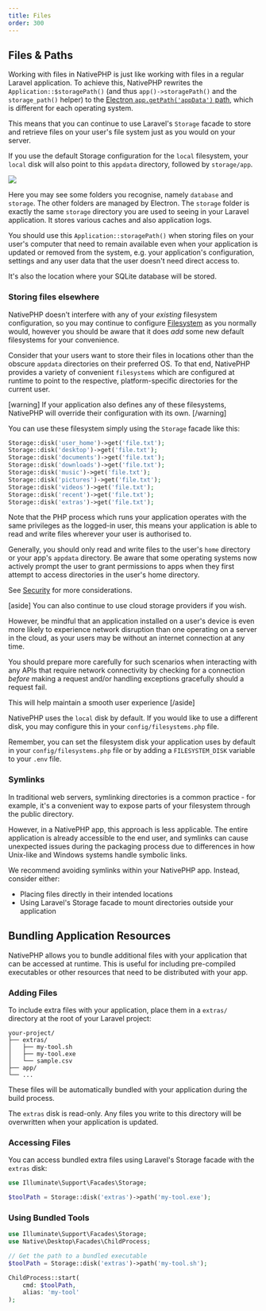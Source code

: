 ```yaml
---
title: Files
order: 300
---
```


## Files & Paths

Working with files in NativePHP is just like working with files in a regular Laravel application.
To achieve this, NativePHP rewrites the `Application::$storagePath()` (and thus `app()->storagePath()` and the `storage_path()` helper)
to the [Electron `app.getPath('appData')` path](https://www.electronjs.org/docs/latest/api/app#appgetpathname),
which is different for each operating system.

This means that you can continue to use Laravel's `Storage` facade to store and retrieve files on your user's file
system just as you would on your server.

If you use the default Storage configuration for the `local` filesystem, your `local` disk will also point to this
`appdata` directory, followed by `storage/app`.

![](/img/appdata.png)

Here you may see some folders you recognise, namely `database` and `storage`. The other folders are managed by Electron.
The `storage` folder is exactly the same `storage` directory you are used to seeing in your Laravel application. It
stores various caches and also application logs.

You should use this `Application::storagePath()` when storing files on your user's computer that need to remain
available even when your application is updated or removed from the system, e.g. your application's configuration,
settings and any user data that the user doesn't need direct access to.

It's also the location where your SQLite database will be stored.

### Storing files elsewhere

NativePHP doesn't interfere with any of your _existing_ filesystem configuration, so you may continue to configure
[Filesystem](https://laravel.com/docs/filesystem) as you normally would, however you should be aware that it does
_add_ some new default filesystems for your convenience.

Consider that your users want to store their files in locations other than the obscure `appdata` directories on their
preferred OS. To that end, NativePHP provides a variety of convenient `filesystems` which are configured at runtime to
point to the respective, platform-specific directories for the current user.

[warning]
If your application also defines any of these filesystems, NativePHP will override their configuration with its own.
[/warning]

You can use these filesystem simply using the `Storage` facade like this:

```php
Storage::disk('user_home')->get('file.txt');
Storage::disk('desktop')->get('file.txt');
Storage::disk('documents')->get('file.txt');
Storage::disk('downloads')->get('file.txt');
Storage::disk('music')->get('file.txt');
Storage::disk('pictures')->get('file.txt');
Storage::disk('videos')->get('file.txt');
Storage::disk('recent')->get('file.txt');
Storage::disk('extras')->get('file.txt');
```

Note that the PHP process which runs your application operates with the same privileges as the logged-in user, this
means your application is able to read and write files wherever your user is authorised to.

Generally, you should only read and write files to the user's `home` directory or your app's `appdata` directory. Be
aware that some operating systems now actively prompt the user to grant permissions to apps when they first attempt to
access directories in the user's home directory.

See [Security](/docs/digging-deeper/security) for more considerations.

[aside]
You can also continue to use cloud storage providers if you wish.

However, be mindful that an application installed on a user's device is even more likely to experience network
disruption than one operating on a server in the cloud, as your users may be without an internet connection at any
time.

You should prepare more carefully for such scenarios when interacting with any APIs that require network connectivity
by checking for a connection _before_ making a request and/or handling exceptions gracefully should a request fail.

This will help maintain a smooth user experience
[/aside]

NativePHP uses the `local` disk by default. If you would like to use a different disk, you may configure this in your
`config/filesystems.php` file.

Remember, you can set the filesystem disk your application uses by default in your `config/filesystems.php` file or by
adding a `FILESYSTEM_DISK` variable to your `.env` file.

### Symlinks

In traditional web servers, symlinking directories is a common practice - for example, it's a convenient way to expose parts of your filesystem through the public directory.

However, in a NativePHP app, this approach is less applicable. The entire application is already accessible to the end user, and symlinks can cause unexpected issues during the packaging process due to differences in how Unix-like and Windows systems handle symbolic links.

We recommend avoiding symlinks within your NativePHP app. Instead, consider either:

- Placing files directly in their intended locations
- Using Laravel's Storage facade to mount directories outside your application

## Bundling Application Resources

NativePHP allows you to bundle additional files with your application that can be accessed at runtime. This is useful for including pre-compiled executables or other resources that need to be distributed with your app.

### Adding Files

To include extra files with your application, place them in a `extras/` directory at the root of your Laravel project:

```
your-project/
├── extras/
│   ├── my-tool.sh
│   ├── my-tool.exe
│   └── sample.csv
├── app/
└── ...
```

These files will be automatically bundled with your application during the build process.

The `extras` disk is read-only. Any files you write to this directory will be overwritten when your application is updated.

### Accessing Files

You can access bundled extra files using Laravel's Storage facade with the `extras` disk:

```php
use Illuminate\Support\Facades\Storage;

$toolPath = Storage::disk('extras')->path('my-tool.exe');
```

### Using Bundled Tools

```php
use Illuminate\Support\Facades\Storage;
use Native\Desktop\Facades\ChildProcess;

// Get the path to a bundled executable
$toolPath = Storage::disk('extras')->path('my-tool.sh');

ChildProcess::start(
    cmd: $toolPath,
    alias: 'my-tool'
);
```
